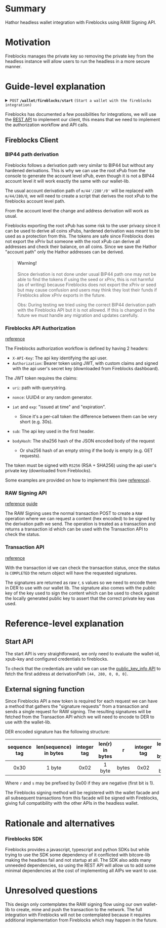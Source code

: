 # Summary
[summary]: #summary

Hathor headless wallet integration with Fireblocks using RAW Signing API.

# Motivation
[motivation]: #motivation

Fireblocks manages the private key so removing the private key from the headless instance will allow users to run the headless in a more secure manner.

# Guide-level explanation
[guide-level-explanation]: #guide-level-explanation

<details>

 <summary><code>POST</code> <code><b>/wallet/fireblocks/start</b></code> <code>(Start a wallet with the fireblocks integration)</code></summary>

This API will use the wallet's `setExternalTxSigningMethod` to register a method that will start a client for fireblocks and use Fireblock's RAW signing API to sign the transaction.

##### Parameters

> | name | type | data type | description | location |
> | --- | --- | --- | --- | --- |
> | xpub-id | required | string | The id of the xpub in the config | body | 
> | wallet-id | required | string | create a wallet with this id | body |

##### Responses

> | http code | content-type | response |
> | --- | --- | --- |
> | `200` | `application/json` | `{"success":true}` |
> | `400` | `application/json` | `{"success": false, "message":"Bad Request"}` |

##### Example cURL

> ```javascript
>  curl -X POST -H "Content-Type: application/json" --data '{"xpub-id": "cafe", "wallet-id": "cafe", "raw": true}' 'http://localhost:8000/fireblocks/start'
> ```

</details>

Fireblocks has documented a few possibilities for integrations, we will use the [REST API](https://developers.fireblocks.com/docs/rest-api-guide) to implement our client, this means that we need to implement the authorization workflow and API calls.

## Fireblocks Client

### BIP44 path derivation

Fireblocks follows a derivation path very similar to BIP44 but without any hardened derivations.
This is why we can use the root xPub from the console to generate the account level xPub, even though it is not a BIP44 account level it will work exactly the same with our wallet-lib.

The usual account derivation path of `m/44'/280'/0'` will be replaced with `m/44/280/0`, we will need to create a script that derives the root xPub to the fireblocks account level path.

From the account level the change and address derivation will work as usual.

Fireblocks exporting the root xPub has some risk to the user privacy since it can be used to derive all coins xPubs, hardened derivation was meant to be used as a protection from this.
The tokens are safe since Fireblocks does not export the xPriv but someone with the root xPub can derive all addresses and check their balance, on all coins.
Since we save the Hathor "account path" only the Hathor addresses can be derived.

> #### Warning!
> Since derivation is not done under usual BIP44 path one may not be able to find the tokens if using the seed or xPriv, this is not harmful (as of writing) because Fireblocks does not export the xPriv or seed but may cause confusion and users may think they lost their funds if Fireblocks allow xPriv exports in the future.
>
> Obs: During testing we tried using the correct BIP44 derivation path with the Fireblocks API but it is not allowed. If this is changed in the future we must handle any migration and updates carefully.

### Fireblocks API Authorization

[reference](https://developers.fireblocks.com/reference/signing-a-request-jwt-structure)

The Fireblocks authorization workflow is defined by having 2 headers:
- `X-API-Key`: The api key identifying the api user.
- `Authorization`: Bearer token using JWT, with custom claims and signed with the api user's secret key (downloaded from Fireblocks dashboard).

The JWT token requires the claims:
- `uri`: path with querystring.
- `nonce`: UUID4 or any random generator.
- `iat` and `exp`: "issued at time" and "expiration".
	- Since it's a per-call token the difference between them can be very short (e.g. 30s).

- `sub`: The api key used in the first header.
- `bodyHash`: The sha256 hash of the JSON encoded body of the request
	- Or sha256 hash of an empty string if the body is empty (e.g. GET requests).

The token must be signed with `RS256` (RSA + SHA256) using the api user's private key (downloaded from Fireblocks).

Some examples are provided on how to implement this (see [reference](https://github.com/fireblocks/developers-hub/tree/main/authentication_examples)).

### RAW Signing API

[reference](https://developers.fireblocks.com/reference/post_transactions)
[guide](https://developers.fireblocks.com/docs/raw-message-signing-overview)

The RAW Signing uses the normal transaction POST to create a `RAW` operation where we can request a content (hex encoded) to be signed by the derivation path we send.
The operation is treated as a transaction and returns a transaction id which can be used with the Transaction API to check the status.

### Transaction API

[reference](https://developers.fireblocks.com/reference/get_transactions-txid)

With the transaction id we can check the transaction status, once the status is `COMPLETED` the return object will have the requested signatures.

The signatures are returned as raw r, s values so we need to encode them in DER to use with our wallet lib.
The signature also comes with the public key of the key used to sign the content which can be used to check against the locally generated public key to assert that the correct private key was used.

# Reference-level explanation
[reference-level-explanation]: #reference-level-explanation

## Start API

The start API is very straightforward, we only need to evaluate the wallet-id, xpub-key and configured credentials to fireblocks.

To check that the credentials are valid we can use the [public_key_info API](https://developers.fireblocks.com/reference/get_vault-public-key-info) to fetch the first address at derivationPath `[44, 280, 0, 0, 0]`.

## External signing function

Since Fireblocks API a new token is required for each request we can have a method that gathers the "signature requests" from a transaction and sends a single request for RAW signing.
The resulting signatures will be fetched from the Transaction API which we will need to encode to DER to use with the wallet-lib.


DER encoded signature has the following structure:

| sequence tag | len(sequence) in bytes | integer tag | len(r) in bytes |   r   | integer tag | len(s) in bytes |   s   |
| :----------: | :--------------------: | :---------: | :-------------: | :---: | :---------: | :-------------: | :---: |
|     0x30     |         1 byte         |    0x02     |     1 byte      | bytes |    0x02     |     1 byte      | bytes |

Where `r` and `s` may be prefixed by 0x00 if they are negative (first bit is 1).

The Fireblocks signing method will be registered with the wallet facade and all subsequent transactions from this facade will be signed with Fireblocks, giving full compatibility with the other APIs in the headless wallet.

# Rationale and alternatives
[rationale-and-alternatives]: #rationale-and-alternatives

### Fireblocks SDK

Fireblocks provides a javascript, typescript and python SDKs but while trying to use the SDK some dependency of it conflicted with bitcore-lib making the headless fail and not startup at all.
The SDK also adds many unneeded dependencies, so using the REST API will allow us to add some minimal dependencies at the cost of implementing all AIPs we want to use.

# Unresolved questions
[unresolved-questions]: #unresolved-questions

This design only contemplates the RAW signing flow using our own wallet-lib to create, mine and push the transaction to the network.
The full integration with Fireblocks will not be contemplated because it requires additional implementation from Fireblocks which may happen in the future.
